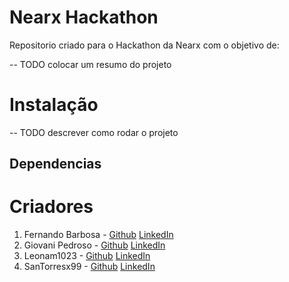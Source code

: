 # Nearx Hackathon

Repositorio criado para o Hackathon da Nearx com o objetivo de:

-- TODO colocar um resumo do projeto

# Instalação

-- TODO descrever como rodar o projeto

## Dependencias

# Criadores

1. Fernando Barbosa - [Github](https://github.com/cyraxtrade) [LinkedIn](#)
2. Giovani Pedroso - [Github](https://github.com/Giovani-Pedroso) [LinkedIn](https://www.linkedin.com/in/giovani-sant-ana/)
3. Leonam1023 - [Github](https://github.com/Leonam1023) [LinkedIn](#)
4. SanTorresx99 - [Github](https://github.com/SanTorresx99) [LinkedIn](#)
